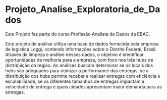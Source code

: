 # Projeto_Analise_Exploratoria_de_Dados

Este Projeto faz parte do curso Profissão Analista de Dados da EBAC.

Este projeto de análise utiliza uma base de dados fornecida pela empresa de logística Loggi, contendo informações sobre o Distrito Federal, Brasil. Através da limpeza e análise desses dados, o objetivo é identificar oportunidades de melhoria para a empresa, com foco nos três hubs de distribuição da região. As análises buscam determinar se os locais dos hubs são adequados para otimizar a performance das entregas, se a distribuição dos hubs permite receber e realizar entregas com eficiência e escalabilidade, se os diferentes tamanhos de entregas impactam a velocidade de entrega e quais cidades apresentam maior demanda para as entregas.
